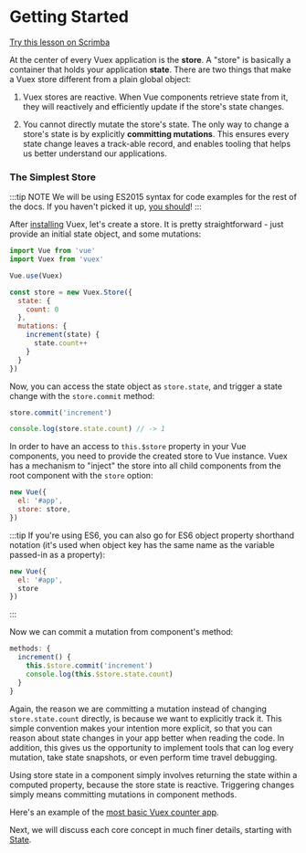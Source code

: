 # Getting Started

<div class="scrimba"><a href="https://scrimba.com/p/pnyzgAP/cMPa2Uk" target="_blank" rel="noopener noreferrer">Try this lesson on Scrimba</a></div>

At the center of every Vuex application is the **store**. A "store" is basically a container that holds your application **state**. There are two things that make a Vuex store different from a plain global object:

1. Vuex stores are reactive. When Vue components retrieve state from it, they will reactively and efficiently update if the store's state changes.

2. You cannot directly mutate the store's state. The only way to change a store's state is by explicitly **committing mutations**. This ensures every state change leaves a track-able record, and enables tooling that helps us better understand our applications.

### The Simplest Store

:::tip NOTE
We will be using ES2015 syntax for code examples for the rest of the docs. If you haven't picked it up, [you should](https://babeljs.io/docs/learn-es2015/)!
:::

After [installing](../installation.md) Vuex, let's create a store. It is pretty straightforward - just provide an initial state object, and some mutations:

``` js
import Vue from 'vue'
import Vuex from 'vuex'

Vue.use(Vuex)

const store = new Vuex.Store({
  state: {
    count: 0
  },
  mutations: {
    increment(state) {
      state.count++
    }
  }
})
```

Now, you can access the state object as `store.state`, and trigger a state change with the `store.commit` method:

``` js
store.commit('increment')

console.log(store.state.count) // -> 1
```

In order to have an access to `this.$store` property in your Vue components, you need to provide the created store to Vue instance. Vuex has a mechanism to "inject" the store into all child components from the root component with the `store` option:

``` js
new Vue({
  el: '#app',
  store: store,
})
```

:::tip
If you're using ES6, you can also go for ES6 object property shorthand notation (it's used when object key has the same name as the variable passed-in as a property):

```js
new Vue({
  el: '#app',
  store
})
```
:::

Now we can commit a mutation from component's method:

``` js
methods: {
  increment() {
    this.$store.commit('increment')
    console.log(this.$store.state.count)
  }
}
```

Again, the reason we are committing a mutation instead of changing `store.state.count` directly, is because we want to explicitly track it. This simple convention makes your intention more explicit, so that you can reason about state changes in your app better when reading the code. In addition, this gives us the opportunity to implement tools that can log every mutation, take state snapshots, or even perform time travel debugging.

Using store state in a component simply involves returning the state within a computed property, because the store state is reactive. Triggering changes simply means committing mutations in component methods.

Here's an example of the [most basic Vuex counter app](https://jsfiddle.net/n9jmu5v7/1269/).

Next, we will discuss each core concept in much finer details, starting with [State](state.md).
